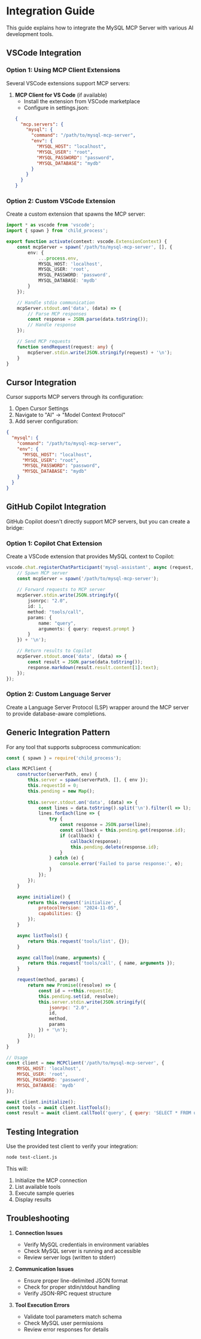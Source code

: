 # Integration Guide

This guide explains how to integrate the MySQL MCP Server with various AI development tools.

## VSCode Integration

### Option 1: Using MCP Client Extensions

Several VSCode extensions support MCP servers:

1. **MCP Client for VS Code** (if available)
   - Install the extension from VSCode marketplace
   - Configure in settings.json:
   ```json
   {
     "mcp.servers": {
       "mysql": {
         "command": "/path/to/mysql-mcp-server",
         "env": {
           "MYSQL_HOST": "localhost",
           "MYSQL_USER": "root",
           "MYSQL_PASSWORD": "password",
           "MYSQL_DATABASE": "mydb"
         }
       }
     }
   }
   ```

### Option 2: Custom VSCode Extension

Create a custom extension that spawns the MCP server:

```typescript
import * as vscode from 'vscode';
import { spawn } from 'child_process';

export function activate(context: vscode.ExtensionContext) {
    const mcpServer = spawn('/path/to/mysql-mcp-server', [], {
        env: {
            ...process.env,
            MYSQL_HOST: 'localhost',
            MYSQL_USER: 'root',
            MYSQL_PASSWORD: 'password',
            MYSQL_DATABASE: 'mydb'
        }
    });

    // Handle stdio communication
    mcpServer.stdout.on('data', (data) => {
        // Parse MCP responses
        const response = JSON.parse(data.toString());
        // Handle response
    });

    // Send MCP requests
    function sendRequest(request: any) {
        mcpServer.stdin.write(JSON.stringify(request) + '\n');
    }
}
```

## Cursor Integration

Cursor supports MCP servers through its configuration:

1. Open Cursor Settings
2. Navigate to "AI" → "Model Context Protocol"
3. Add server configuration:

```json
{
  "mysql": {
    "command": "/path/to/mysql-mcp-server",
    "env": {
      "MYSQL_HOST": "localhost",
      "MYSQL_USER": "root",
      "MYSQL_PASSWORD": "password",
      "MYSQL_DATABASE": "mydb"
    }
  }
}
```

## GitHub Copilot Integration

GitHub Copilot doesn't directly support MCP servers, but you can create a bridge:

### Option 1: Copilot Chat Extension

Create a VSCode extension that provides MySQL context to Copilot:

```typescript
vscode.chat.registerChatParticipant('mysql-assistant', async (request, context, response, token) => {
    // Spawn MCP server
    const mcpServer = spawn('/path/to/mysql-mcp-server');
    
    // Forward requests to MCP server
    mcpServer.stdin.write(JSON.stringify({
        jsonrpc: "2.0",
        id: 1,
        method: "tools/call",
        params: {
            name: "query",
            arguments: { query: request.prompt }
        }
    }) + '\n');

    // Return results to Copilot
    mcpServer.stdout.once('data', (data) => {
        const result = JSON.parse(data.toString());
        response.markdown(result.result.content[1].text);
    });
});
```

### Option 2: Custom Language Server

Create a Language Server Protocol (LSP) wrapper around the MCP server to provide database-aware completions.

## Generic Integration Pattern

For any tool that supports subprocess communication:

```javascript
const { spawn } = require('child_process');

class MCPClient {
    constructor(serverPath, env) {
        this.server = spawn(serverPath, [], { env });
        this.requestId = 0;
        this.pending = new Map();
        
        this.server.stdout.on('data', (data) => {
            const lines = data.toString().split('\n').filter(l => l);
            lines.forEach(line => {
                try {
                    const response = JSON.parse(line);
                    const callback = this.pending.get(response.id);
                    if (callback) {
                        callback(response);
                        this.pending.delete(response.id);
                    }
                } catch (e) {
                    console.error('Failed to parse response:', e);
                }
            });
        });
    }

    async initialize() {
        return this.request('initialize', {
            protocolVersion: "2024-11-05",
            capabilities: {}
        });
    }

    async listTools() {
        return this.request('tools/list', {});
    }

    async callTool(name, arguments) {
        return this.request('tools/call', { name, arguments });
    }

    request(method, params) {
        return new Promise((resolve) => {
            const id = ++this.requestId;
            this.pending.set(id, resolve);
            this.server.stdin.write(JSON.stringify({
                jsonrpc: "2.0",
                id,
                method,
                params
            }) + '\n');
        });
    }
}

// Usage
const client = new MCPClient('/path/to/mysql-mcp-server', {
    MYSQL_HOST: 'localhost',
    MYSQL_USER: 'root',
    MYSQL_PASSWORD: 'password',
    MYSQL_DATABASE: 'mydb'
});

await client.initialize();
const tools = await client.listTools();
const result = await client.callTool('query', { query: 'SELECT * FROM users LIMIT 5' });
```

## Testing Integration

Use the provided test client to verify your integration:

```bash
node test-client.js
```

This will:
1. Initialize the MCP connection
2. List available tools
3. Execute sample queries
4. Display results

## Troubleshooting

1. **Connection Issues**
   - Verify MySQL credentials in environment variables
   - Check MySQL server is running and accessible
   - Review server logs (written to stderr)

2. **Communication Issues**
   - Ensure proper line-delimited JSON format
   - Check for proper stdin/stdout handling
   - Verify JSON-RPC request structure

3. **Tool Execution Errors**
   - Validate tool parameters match schema
   - Check MySQL user permissions
   - Review error responses for details